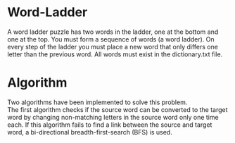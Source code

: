 # Word-Ladder
A word ladder puzzle has two words in the ladder, one at the bottom and one at the top. You must form a sequence of words (a word ladder). On every step of the ladder you must place a new word that only differs one letter than the previous word. All words must exist in the dictionary.txt
file.


# Algorithm
Two algorithms have been implemented to solve this problem. <br>
The first algorithm checks if the source word can be converted to the target word by changing non-matching letters in 
the source word only one time each. If this algorithm fails to find a link between the source and target word, a bi-directional breadth-first-search (BFS) is used.
